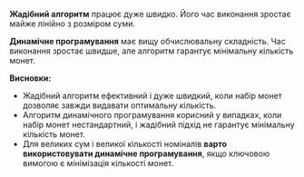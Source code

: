 **Жадібний алгоритм** працює дуже швидко. Його час виконання зростає майже лінійно з розміром суми.

**Динамічне програмування** має вищу обчислювальну складність. Час виконання зростає швидше, але алгоритм гарантує мінімальну кількість монет.


**Висновки:**
- Жадібний алгоритм ефективний і дуже швидкий, коли набір монет дозволяє завжди видавати оптимальну кількість.
- Алгоритм динамічного програмування корисний у випадках, коли набір монет нестандартний, і жадібний підхід не гарантує мінімальну кількість монет.
- Для великих сум і великої кількості номіналів **варто використовувати динамічне програмування**, якщо ключовою вимогою є мінімізація кількості монет.

